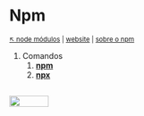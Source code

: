 # Npm 

<sub>[:arrow_upper_left: node módulos](../../readme.md) | [website](https://www.npmjs.com/) | [sobre o npm](about.md)<sub>



1. Comandos
    1. [**npm**](cnpm.md)
    2. [**npx**](cnpx.md)

<sup></sup>
---
<image src="../../../imgs/nodejs-npm-icon.svg" height="20" width="70"/>
